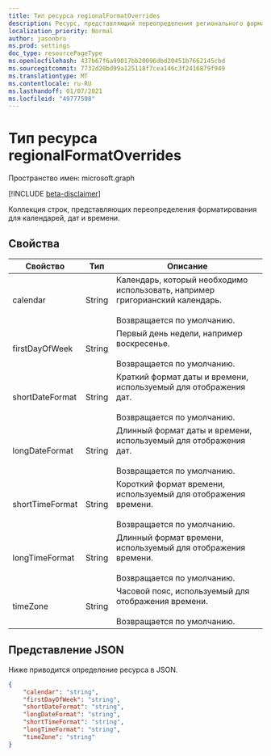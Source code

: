 ```yaml
---
title: Тип ресурса regionalFormatOverrides
description: Ресурс, представляющий переопределения регионального форматирования для календарей, дат и времени.
localization_priority: Normal
author: jasonbro
ms.prod: settings
doc_type: resourcePageType
ms.openlocfilehash: 437b67f6a99017bb20096dbd20451b7662145cbd
ms.sourcegitcommit: 7732d20bd99a125118f7cea146c3f2416879f949
ms.translationtype: MT
ms.contentlocale: ru-RU
ms.lasthandoff: 01/07/2021
ms.locfileid: "49777598"
---
```

# <a name="regionalformatoverrides-resource-type"></a>Тип ресурса regionalFormatOverrides

Пространство имен: microsoft.graph

[!INCLUDE [beta-disclaimer](../../includes/beta-disclaimer.md)]

Коллекция строк, представляющих переопределения форматирования для календарей, дат и времени. 

## <a name="properties"></a>Свойства

|Свойство             |Тип                 |Описание                                                    |
|---------------------|---------------------|---------------------------------------------------------------|
|calendar             |String               |Календарь, который необходимо использовать, например григорианский календарь.<br><br>Возвращается по умолчанию.|                   
|firstDayOfWeek       |String               |Первый день недели, например воскресенье.<br><br>Возвращается по умолчанию.|
|shortDateFormat      |String               |Краткий формат даты и времени, используемый для отображения дат.<br><br>Возвращается по умолчанию.|
|longDateFormat       |String               |Длинный формат даты и времени, используемый для отображения дат.<br><br>Возвращается по умолчанию.|
|shortTimeFormat      |String               |Короткий формат времени, используемый для отображения времени.<br><br>Возвращается по умолчанию.|
|longTimeFormat       |String               |Длинный формат времени, используемый для отображения времени.<br><br>Возвращается по умолчанию.|
|timeZone             |String               |Часовой пояс, используемый для отображения времени.<br><br>Возвращается по умолчанию.|

## <a name="json-representation"></a>Представление JSON

Ниже приводится определение ресурса в JSON.

<!--{
  "blockType": "resource",
  "optionalProperties": [],
  "@odata.type": "microsoft.graph.regionalFormatOverrides"
}-->

```json
{
    "calendar": "string",
    "firstDayOfWeek": "string",
    "shortDateFormat": "string",
    "longDateFormat": "string",
    "shortTimeFormat": "string",
    "longTimeFormat": "string",
    "timeZone": "string"
}
```
<!-- {
  "type": "#page.annotation",
  "description": "regionalFormatOverride resource",
  "keywords": "",
  "section": "documentation",
  "tocPath": ""
}-->


